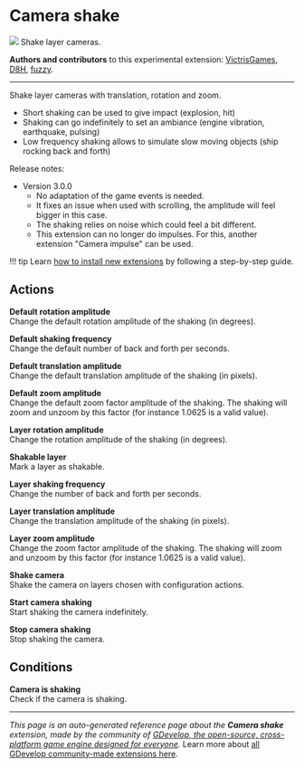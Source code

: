 # Camera shake

<img src="https://resources.gdevelop-app.com/assets/Icons/vector-difference-ab.svg" class="extension-icon"></img>
Shake layer cameras.

**Authors and contributors** to this experimental extension: [VictrisGames](https://gd.games/VictrisGames), [D8H](https://gd.games/D8H), [fuzzy](https://gd.games/fuzzy).

---

Shake layer cameras with translation, rotation and zoom.


- Short shaking can be used to give impact (explosion, hit)
- Shaking can go indefinitely to set an ambiance (engine vibration, earthquake, pulsing)
- Low frequency shaking allows to simulate slow moving objects (ship rocking back and forth)

Release notes:

- Version 3.0.0
    - No adaptation of the game events is needed.
    - It fixes an issue when used with scrolling, the amplitude will feel bigger in this case.
    - The shaking relies on noise which could feel a bit different.
    - This extension can no longer do impulses. For this, another extension "Camera impulse" can be used.

!!! tip
    Learn [how to install new extensions](/gdevelop5/extensions/search) by following a step-by-step guide.

## Actions

**Default rotation amplitude**  
Change the default rotation amplitude of the shaking (in degrees).

**Default shaking frequency**  
Change the default number of back and forth per seconds.

**Default translation amplitude**  
Change the default translation amplitude of the shaking (in pixels).

**Default zoom amplitude**  
Change the default zoom factor amplitude of the shaking. The shaking will zoom and unzoom by this factor (for instance 1.0625 is a valid value).

**Layer rotation amplitude**  
Change the rotation amplitude of the shaking (in degrees).

**Shakable layer**  
Mark a layer as shakable.

**Layer shaking frequency**  
Change the number of back and forth per seconds.

**Layer translation amplitude**  
Change the translation amplitude of the shaking (in pixels).

**Layer zoom amplitude**  
Change the zoom factor amplitude of the shaking. The shaking will zoom and unzoom by this factor (for instance 1.0625 is a valid value).

**Shake camera**  
Shake the camera on layers chosen with configuration actions.

**Start camera shaking**  
Start shaking the camera indefinitely.

**Stop camera shaking**  
Stop shaking the camera.

## Conditions

**Camera is shaking**  
Check if the camera is shaking.




---

*This page is an auto-generated reference page about the **Camera shake** extension, made by the community of [GDevelop, the open-source, cross-platform game engine designed for everyone](https://gdevelop.io/).* Learn more about [all GDevelop community-made extensions here](/gdevelop5/extensions).